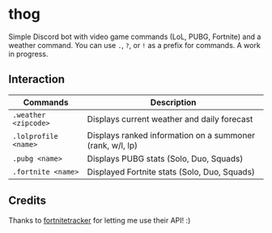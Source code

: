 # thog

Simple Discord bot with video game commands (LoL, PUBG, Fortnite) and a weather command. You can use `.`, `?`, or `!` as a prefix for commands. A work in progress.

## Interaction

| Commands             | Description                                               |
| -------------------- | --------------------------------------------------------- |
| `.weather <zipcode>` | Displays current weather and daily forecast               |
| `.lolprofile <name>` | Displays ranked information on a summoner (rank, w/l, lp) |
| `.pubg <name>`       | Displays PUBG stats (Solo, Duo, Squads)                   |
| `.fortnite <name>`   | Displayed Fortnite stats (Solo, Duo, Squads)              |

## Credits

Thanks to [fortnitetracker](https://fortnitetracker.com/) for letting me use their API! :)
